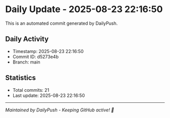 # Daily Update - 2025-08-23 22:16:50

This is an automated commit generated by DailyPush.

## Daily Activity
- Timestamp: 2025-08-23 22:16:50
- Commit ID: d5273e4b
- Branch: main

## Statistics
- Total commits: 21
- Last update: 2025-08-23 22:16:50

---
*Maintained by DailyPush - Keeping GitHub active! 🚀*
